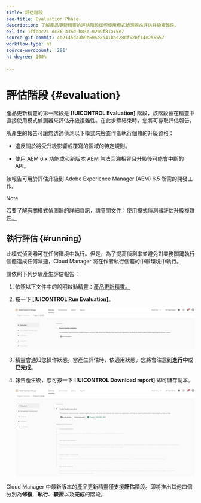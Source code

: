 ```yaml
---
title: 評估階段
seo-title: Evaluation Phase
description: 了解產品更新精靈的評估階段如何使用模式偵測器來評估升級複雜性。
exl-id: 1ffcbc21-dc36-435d-b83b-0209f81a15e7
source-git-commit: ce2145da3b9e605e8a41bac28df520f14e255557
workflow-type: ht
source-wordcount: '291'
ht-degree: 100%

---
```



# 評估階段 {#evaluation}

產品更新精靈的第一階段是 **[!UICONTROL Evaluation]** 階段，該階段會在精靈中直接使用模式偵測器來評估升級複雜性。在此步驟結束時，您將可存取評估報告。

所產生的報告可讓您透過偵測以下模式來檢查作者執行個體的升級資格：

* 違反關於將受升級影響或覆寫的區域的特定規則。

* 使用 AEM 6.x 功能或和新版本 AEM 無法回溯相容且升級後可能會中斷的 API。

該報告可用於評估升級到 Adob&#x200B;&#x200B;e Experience Manager (AEM) 6.5 所需的開發工作。

>[!NOTE]
>
>若要了解有關模式偵測器的詳細資訊，請參閱文件：[使用模式偵測器評估升級複雜性。](https://experienceleague.adobe.com/docs/experience-manager-65/deploying/upgrading/pattern-detector.html?lang=zh-Hant)

## 執行評估 {#running}

此模式偵測器可在任何環境中執行。但是，為了提高偵測率並避免對業務關鍵執行個體造成任何減速，Cloud Manager 將在作者執行個體的中繼環境中執行。

請依照下列步驟產生評估報告：

1. 依照以下文件中的說明啟動精靈：[產品更新精靈。](/help/product-update-wizard/overview.md)

1. 按一下 **[!UICONTROL Run Evaluation]**。

   ![執行評估](/help/assets/Run-Evaluation.png)

1. 精靈會通知您操作狀態。當產生評估時，依適用狀態，您將會注意到&#x200B;**進行中**&#x200B;或&#x200B;**已完成**。

1. 報告產生後，您可按一下 **[!UICONTROL Download report]** 即可儲存副本。

   ![報告已建立](/help/assets/Evaluation-1.png)

Cloud Manager 中最新版本的產品更新精靈僅支援&#x200B;**評估**&#x200B;階段。即將推出其他四個分別為&#x200B;**修復**、**執行**、**驗證**&#x200B;以及&#x200B;**完成**&#x200B;的階段。

